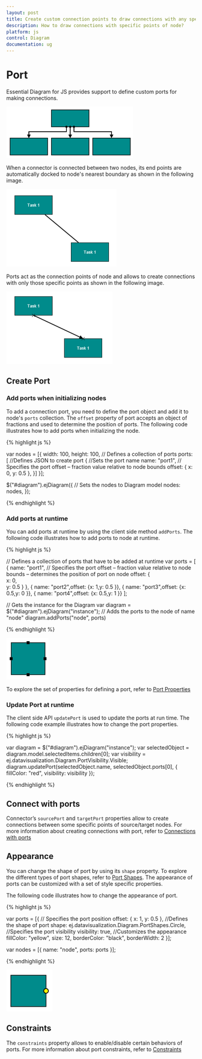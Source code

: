 ```yaml
---
layout: post
title: Create custom connection points to draw connections with any specific point of node
description: How to draw connections with specific points of node?
platform: js
control: Diagram
documentation: ug
---
```


# Port

Essential Diagram for JS provides support to define custom ports for making connections.

![](/js/Diagram/Port_images/Port_img3.png)

When a connector is connected between two nodes, its end points are automatically docked to node's nearest boundary as shown in the following image. 

![](/js/Diagram/Port_images/Port_img4.png)

Ports act as the connection points of node and allows to create connections with only those specific points as shown in the following image.

![](/js/Diagram/Port_images/Port_img5.png)

## Create Port

### Add ports when initializing nodes

To add a connection port, you need to define the port object and add it to node's `ports` collection. The `offset` property of port accepts an object of fractions and used to determine the position of ports. The following code illustrates how to add ports when initializing the node.

{% highlight js %}

var nodes = [{
	width: 100,
	height: 100,
	// Defines a collection of ports
	ports: [
		//Defines JSON to create port
		{
		//Sets the port name
		name: "port1",
		// Specifies the port offset – fraction value relative
		to node bounds
		offset: {
			x: 0,
			y: 0.5
		},
	}]
}];

$("#diagram").ejDiagram({
	// Sets the nodes to Diagram model
	nodes: nodes,
});

{% endhighlight %} 

### Add ports at runtime

You can add ports at runtime by using the client side method `addPorts`. The following code illustrates how to add ports to node at runtime.

{% highlight js %}

// Defines a collection of ports that have to be added at runtime
var ports = [
	{
		name: "port1",
		// Specifies the port offset – fraction value relative
		to node bounds – determines the position of port on node
		offset: {	
			x: 0,	
			y: 0.5
		}
	},
	{ name: "port2",offset: {x: 1,y: 0.5 }},
	{ name: "port3",offset: {x: 0.5,y: 0 }},
	{ name: "port4",offset: {x: 0.5,y: 1 }}
];

// Gets the instance for the Diagram
var diagram = $("#diagram").ejDiagram("instance");
// Adds the ports to the node of name "node"
diagram.addPorts("node", ports)

{% endhighlight %}

![](/js/Diagram/Port_images/Port_img1.png)

To explore the set of properties for defining a port, refer to [Port Properties](/js/api/ejDiagram "#members:nodes-ports")

### Update Port at runtime

The client side API `updatePort` is used to update the ports at run time. The following code example illustrates how to change the port properties.

{% highlight js %}

var diagram = $("#diagram").ejDiagram("instance");
var selectedObject = diagram.model.selectedItems.children[0];
var visibility = ej.datavisualization.Diagram.PortVisibility.Visible;
diagram.updatePort(selectedObject.name, selectedObject.ports[0], { fillColor: "red", visibility: visibility });

{% endhighlight %}

## Connect with ports

Connector’s `sourcePort` and `targetPort` properties allow to create connections between some specific points of source/target nodes. 
For more information about creating connections with port, refer to [Connections with ports](/js/Diagram/Connector "Connections with ports")

## Appearance 

You can change the shape of port by using its `shape` property. To explore the different types of port shapes, refer to [Port Shapes](/js/api/global "#PortShapes").
The appearance of ports can be customized with a set of style specific properties. 

The following code illustrates how to change the appearance of port.

{% highlight js %}

var ports = [{
	// Specifies the port position
	offset: {
		x: 1,
		y: 0.5
	},
	//Defines the shape of port
	shape: ej.datavisualization.Diagram.PortShapes.Circle,
	//Specifies the port visibility
	visibility: true,
	//Customizes the appearance
	fillColor: "yellow",
	size: 12,
	borderColor: "black",
	borderWidth: 2
}];

var nodes = [{ name: "node", ports: ports }];

{% endhighlight %}

![](/js/Diagram/Port_images/Port_img2.png)

## Constraints

The `constraints` property allows to enable/disable certain behaviors of ports. For more information about port constraints, refer to [Constraints](/js/Diagram/Constraints "Port Constraints")